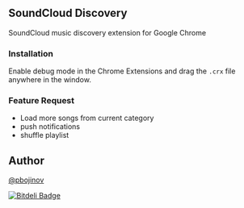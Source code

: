 ## SoundCloud Discovery

SoundCloud music discovery extension for Google Chrome


### Installation

Enable debug mode in the Chrome Extensions and drag the `.crx` file anywhere in the window.

### Feature Request

* Load more songs from current category
* push notifications
* shuffle playlist

## Author

[@pbojinov](http://twitter.com/pbojinov)


[![Bitdeli Badge](https://d2weczhvl823v0.cloudfront.net/pbojinov/soundcloudext/trend.png)](https://bitdeli.com/free "Bitdeli Badge")

